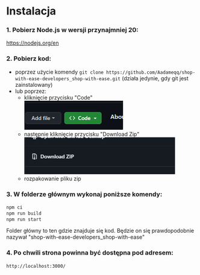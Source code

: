 # Instalacja

### 1. Pobierz Node.js w wersji przynajmniej 20:

https://nodejs.org/en

### 2. Pobierz kod:

- poprzez użycie komendy `git clone https://github.com/Aadameqq/shop-with-ease-developers_shop-with-ease.git` (działa jedynie, gdy git jest zainstalowany)
- lub poprzez:
  - kliknięcie przycisku "Code"
    <br>![Alt text](image.png)
  - następnie kliknięcie przycisku "Download Zip"
    <br>![Alt text](image-1.png)
  - rozpakowanie pliku zip

### 3. W folderze głównym wykonaj poniższe komendy:

```
npm ci
npm run build
npm run start
```

Folder główny to ten gdzie znajduje się kod. Będzie on się prawdopodobnie nazywał "shop-with-ease-developers_shop-with-ease"

### 4. Po chwili strona powinna być dostępna pod adresem:

`http://localhost:3000/`
